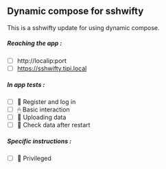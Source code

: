 ## Dynamic compose for sshwifty
This is a sshwifty update for using dynamic compose.
##### Reaching the app :
- [ ] http://localip:port
- [ ] https://sshwifty.tipi.local
##### In app tests :
- [ ] 📝 Register and log in
- [ ] 🖱 Basic interaction
- [ ] 🌆 Uploading data
- [ ] 🔄 Check data after restart
##### Specific instructions :
- [ ] 👑 Privileged
